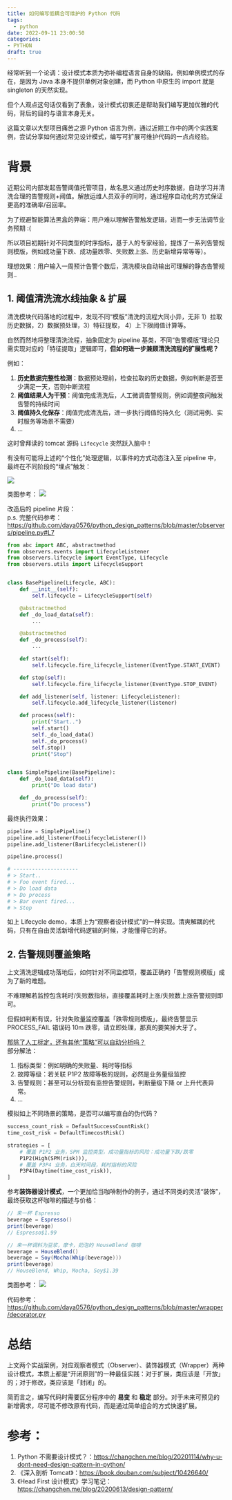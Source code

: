 ```yaml
---
title: 如何编写低耦合可维护的 Python 代码
tags:
  - python
date: 2022-09-11 23:00:50
categories:
- PYTHON
draft: true
---
```


经常听到一个论调：设计模式本质为弥补编程语言自身的缺陷，例如单例模式的存在，是因为 Java 本身不提供单例对象创建，而 Python 中原生的 import 就是 singleton 的天然实现。

但个人观点这句话仅看到了表象，设计模式初衷还是帮助我们编写更加优雅的代码，背后的目的与语言本身无关。

这篇文章以大型项目痛苦之源 Python 语言为例，通过近期工作中的两个实践案例，尝试分享如何通过常见设计模式，编写可扩展可维护代码的一点点经验。

<!--more-->

# 背景
近期公司内部发起告警阈值托管项目，故名思义通过历史时序数据，自动学习并清洗合理的告警规则+阈值。解放运维人员双手的同时，通过程序自动化的方式保证更高的准确率/召回率。

为了规避智能算法黑盒的弊端：用户难以理解告警触发逻辑，进而一步无法调节业务预期 :(

所以项目初期针对不同类型的时序指标，基于人的专家经验，提炼了一系列告警规则模版，例如成功量下跌、成功量跌零、失败数上涨、历史新增异常等等）。

理想效果：用户输入一周预计告警个数后，清洗模块自动输出可理解的静态告警规则.. 

## 1. 阈值清洗流水线抽象 & 扩展
清洗模块代码落地的过程中，发现不同“模版”清洗的流程大同小异，无非 1）拉取历史数据，2）数据预处理，3）特征提取， 4）上下限阈值计算等。

自然而然地将整理清洗流程，抽象固定为 pipeline 基类，不同“告警模版”理论只需实现对应的「特征提取」逻辑即可，**但如何进一步兼顾清洗流程的扩展性呢？**

例如：
1. **历史数据完整性检测**：数据预处理前，检查拉取的历史数据，例如判断是否至少满足一天，否则中断流程
2. **阈值结果人为干预**：阈值完成清洗后，人工微调告警规则，例如调整夜间触发告警的持续时间
4. **阈值持久化保存**：阈值完成清洗后，进一步执行阈值的持久化（测试用例、实时服务等场景不需要）
5. ...

这时曾拜读的 tomcat 源码 `Lifecycle` 突然跃入脑中！

有没有可能将上述的“个性化”处理逻辑，以事件的方式动态注入至 pipeline 中，最终在不同阶段的“埋点”触发：

![](/images/blog/2021-09-04-jvm-note/16628836309525.jpg)

类图参考：
![](/images/blog/2021-09-04-jvm-note/16628856341583.jpg)



改造后的 pipeline 片段：   
p.s. 完整代码参考：https://github.com/daya0576/python_design_patterns/blob/master/observers/pipeline.py#L7
```python
from abc import ABC, abstractmethod
from observers.events import LifecycleListener
from observers.lifecycle import EventType, Lifecycle
from observers.utils import LifecycleSupport


class BasePipeline(Lifecycle, ABC):
    def __init__(self):
        self.lifecycle = LifecycleSupport(self)

    @abstractmethod
    def _do_load_data(self):
        ...

    @abstractmethod
    def _do_process(self):
        ...

    def start(self):
        self.lifecycle.fire_lifecycle_listener(EventType.START_EVENT)

    def stop(self):
        self.lifecycle.fire_lifecycle_listener(EventType.STOP_EVENT)

    def add_listener(self, listener: LifecycleListener):
        self.lifecycle.add_lifecycle_listener(listener)

    def process(self):
        print("Start..")
        self.start()
        self._do_load_data()
        self._do_process()
        self.stop()
        print("Stop")


class SimplePipeline(BasePipeline):
    def _do_load_data(self):
        print("Do load data")

    def _do_process(self):
        print("Do process")
```

最终执行效果：
```python
pipeline = SimplePipeline()
pipeline.add_listener(FooLifecycleListener())
pipeline.add_listener(BarLifecycleListener())

pipeline.process()

# ---------------------
# > Start..
# > Foo event fired...
# > Do load data
# > Do process
# > Bar event fired...
# > Stop
```

如上 Lifecycle demo，本质上为“观察者设计模式”的一种实现。清爽解耦的代码，只有在自由灵活新增代码逻辑的时候，才能懂得它的好。

## 2. 告警规则覆盖策略

上文清洗逻辑成功落地后，如何针对不同监控项，覆盖正确的「告警规则模版」成为了新的难题。

不难理解若监控包含耗时/失败数指标，直接覆盖耗时上涨/失败数上涨告警规则即可。

但假如判断有误，针对失败量监控覆盖「跌零规则模版」，最终告警显示 PROCESS_FAIL 错误码 10m 跌零，请立即处理，那真的要笑掉大牙了。   

<u>那除了人工标定，还有其他“策略”可以自动分析吗？</u>   
部分解法：
1. 指标类型：例如明确的失败量、耗时等指标
2. 故障等级：若关联 P1P2 故障等极的规则，必然是业务量级监控
3. 告警规则：甚至可以分析现有监控告警规则，判断量级下降 or 上升代表异常。
4. ... 

模拟如上不同场景的策略，是否可以编写直白的伪代码？
```python
success_count_risk = DefaultSuccessCountRisk()
time_cost_risk = DefaultTimecostRisk()

strategies = [
    # 覆盖 P1P2 业务，SPM 监控类型，成功量指标的风险：成功量下跌/跌零
    P1P2(High(SPM(risk))),
    # 覆盖 P3P4 业务，白天时间段，耗时指标的风险
    P3P4(Daytime(time_cost_risk)),
]
```

参考**装饰器设计模式**，一个更加恰当咖啡制作的例子，通过不同类的灵活“装饰”，最终获取这杯咖啡的描述与价格：
```java
// 来一杯 Espresso
beverage = Espresso()
print(beverage)
// Espresso$1.99

// 来一杯调料为豆浆，摩卡，奶泡的 HouseBlend 咖啡
beverage = HouseBlend()
beverage = Soy(Mocha(Whip(beverage)))
print(beverage)
// HouseBlend, Whip, Mocha, Soy$1.39
```

类图参考：
![](/images/blog/2021-09-04-jvm-note/16629030758513.jpg)

代码参考：https://github.com/daya0576/python_design_patterns/blob/master/wrapper/decorator.py


# 总结

上文两个实战案例，对应观察者模式（Observer）、装饰器模式（Wrapper）两种设计模式，本质上都是“开闭原则”的一种最佳实践：对于扩展，类应该是「开放」的；对于修改，类应该是「封闭」的。

简而言之，编写代码时需要区分程序中的 **易变** 和 **稳定** 部分。对于未来可预见的新增需求，尽可能不修改原有代码，而是通过简单组合的方式快速扩展。


# 参考：
1. Python 不需要设计模式？：https://changchen.me/blog/20201114/why-u-dont-need-design-pattern-in-python/
2. 《深入剖析 Tomcat》：https://book.douban.com/subject/10426640/
3. 《Head First 设计模式》学习笔记：https://changchen.me/blog/20200613/design-pattern/


